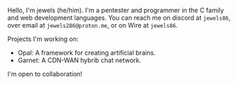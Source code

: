 Hello, I'm jewels (he/him). I'm a pentester and programmer in the C family and web development languages.
You can reach me on discord at `jewels86`, over email at `jewels286@proton.me`, or on Wire at `jewels86`.

Projects I'm working on:
- Opal: A framework for creating artificial brains.
- Garnet: A CDN-WAN hybrib chat network.

I'm open to collaboration!
